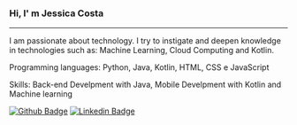 ### Hi, I' m Jessica Costa
-----
I am passionate about technology. I try to instigate and deepen knowledge in technologies such as: Machine Learning, Cloud Computing and Kotlin.

Programming languages: Python, Java, Kotlin, HTML, CSS e JavaScript

Skills: Back-end Develpment with Java, Mobile Develpment with Kotlin and Machine learning

[![Github Badge](https://img.shields.io/badge/-Github-000?style=flat-square&logo=Github&logoColor=white&link=https://github.com/jessicacosta07)](https://github.com/jessicacosta07)
[![Linkedin Badge](https://img.shields.io/badge/-LinkedIn-blue?style=flat-square&logo=Linkedin&logoColor=white&link=https:https://www.linkedin.com/in/jessicosta94/)](https://www.linkedin.com/in/jessicosta94/)




